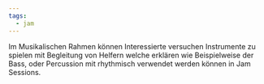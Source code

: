 ```yaml
---
tags:
  - jam
---
```

Im Musikalischen Rahmen können Interessierte versuchen Instrumente zu spielen mit Begleitung von Helfern welche erklären wie Beispielweise der Bass, oder Percussion mit rhythmisch verwendet werden können in Jam Sessions.     